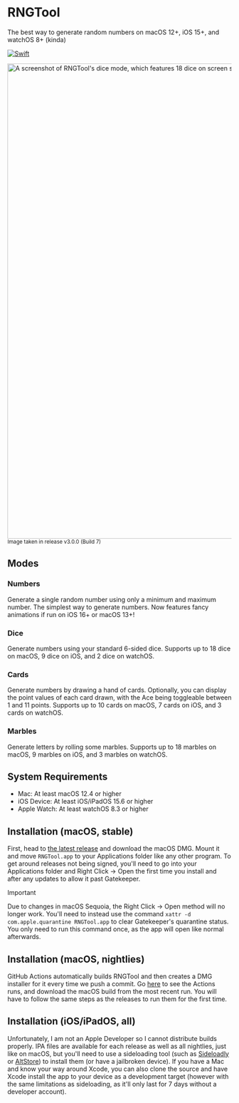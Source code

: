 # RNGTool
The best way to generate random numbers on macOS 12+, iOS 15+, and watchOS 8+ (kinda)

[![Swift](https://github.com/NCX-Programming/RNGTool/actions/workflows/swift.yml/badge.svg)](https://github.com/NCX-Programming/RNGTool/actions/workflows/swift.yml)

<img width="1067" alt="A screenshot of RNGTool's dice mode, which features 18 dice on screen showing different results." src="https://github.com/user-attachments/assets/5031a060-0ac3-4c01-99ee-b36de0f7d14e" />
<sup>Image taken in release v3.0.0 (Build 7)</sup>

## Modes
### Numbers
Generate a single random number using only a minimum and maximum number. The simplest way to generate numbers. Now features fancy animations if run on iOS 16+ or macOS 13+!
### Dice
Generate numbers using your standard 6-sided dice. Supports up to 18 dice on macOS, 9 dice on iOS, and 2 dice on watchOS.
### Cards
Generate numbers by drawing a hand of cards. Optionally, you can display the point values of each card drawn, with the Ace being toggleable between 1 and 11 points. Supports up to 10 cards on macOS, 7 cards on iOS, and 3 cards on watchOS.
### Marbles
Generate letters by rolling some marbles. Supports up to 18 marbles on macOS, 9 marbles on iOS, and 3 marbles on watchOS.
## System Requirements
- Mac: At least macOS 12.4 or higher
- iOS Device: At least iOS/iPadOS 15.6 or higher
- Apple Watch: At least watchOS 8.3 or higher

## Installation (macOS, stable)
First, head to [the latest release](https://github.com/NCX-Programming/RNGTool/releases/latest) and download the macOS DMG. Mount it and move `RNGTool.app` to your Applications folder like any other program. To get around releases not being signed, you'll need to go into your Applications folder and Right Click -> Open the first time you install and after any updates to allow it past Gatekeeper.

> [!IMPORTANT]  
> Due to changes in macOS Sequoia, the Right Click -> Open method will no longer work. You'll need to instead use the command `xattr -d com.apple.quarantine RNGTool.app` to clear Gatekeeper's quarantine status. You only need to run this command once, as the app will open like normal afterwards.

## Installation (macOS, nightlies)
GitHub Actions automatically builds RNGTool and then creates a DMG installer for it every time we push a commit. Go [here](https://github.com/NCX-Programming/RNGTool/actions) to see the Actions runs, and download the macOS build from the most recent run. You will have to follow the same steps as the releases to run them for the first time.

## Installation (iOS/iPadOS, all)
Unfortunately, I am not an Apple Developer so I cannot distribute builds properly. IPA files are available for each release as well as all nightlies, just like on macOS, but you'll need to use a sideloading tool (such as [Sideloadly](https://sideloadly.io) or [AltStore](https://altstore.io)) to install them (or have a jailbroken device). If you have a Mac and know your way around Xcode, you can also clone the source and have Xcode install the app to your device as a development target (however with the same limitations as sideloading, as it'll only last for 7 days without a developer account).
